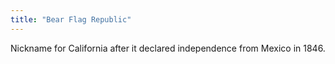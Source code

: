```yaml
---
title: "Bear Flag Republic"
---
```

Nickname for California after it declared independence from Mexico in 1846.

